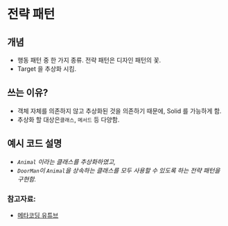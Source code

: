 # 전략 패턴

## 개념
- 행동 패턴 중 한 가지 종류. 전략 패턴은 디자인 패턴의 꽃.
- Target 을 추상화 시킴.

## 쓰는 이유?
- 객체 자체를 의존하지 않고 추상화된 것을 의존하기 때문에, Solid 를 가능하게 함.
- 추상화 할 대상은`클래스`, `메서드` 등 다양함.

## 예시 코드 설명 
- *`Animal` 이라는 클래스를 추상화하였고,*
- *`DoorMan`이 `Animal`을 상속하는 클래스를 모두 사용할 수 있도록 하는 전략 패턴을 구현함.*

 
### 참고자료: 
- [메타코딩 유튜브](https://youtu.be/Zx3pt7nSMvI)